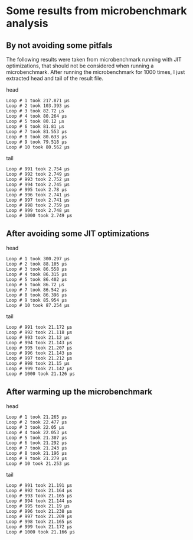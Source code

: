 # Some results from microbenchmark analysis

## By not avoiding some pitfals

The following results were taken from microbenchmark running with JIT optimizations,
that should not be considered when running a microbenchmark. After running the microbenchmark
for 1000 times, I just extracted head and tail of the result file.

head
```
Loop # 1 took 217.871 µs
Loop # 2 took 103.393 µs
Loop # 3 took 82.72 µs
Loop # 4 took 80.264 µs
Loop # 5 took 80.12 µs
Loop # 6 took 81.81 µs
Loop # 7 took 81.553 µs
Loop # 8 took 80.633 µs
Loop # 9 took 79.518 µs
Loop # 10 took 80.562 µs
```

tail
```
Loop # 991 took 2.754 µs
Loop # 992 took 2.749 µs
Loop # 993 took 2.752 µs
Loop # 994 took 2.745 µs
Loop # 995 took 2.78 µs
Loop # 996 took 2.741 µs
Loop # 997 took 2.741 µs
Loop # 998 took 2.759 µs
Loop # 999 took 2.748 µs
Loop # 1000 took 2.749 µs
```

## After avoiding some JIT optimizations

head

```
Loop # 1 took 300.297 µs
Loop # 2 took 88.105 µs
Loop # 3 took 86.558 µs
Loop # 4 took 86.315 µs
Loop # 5 took 86.402 µs
Loop # 6 took 86.72 µs
Loop # 7 took 86.542 µs
Loop # 8 took 86.396 µs
Loop # 9 took 85.954 µs
Loop # 10 took 87.254 µs
```

tail

```
Loop # 991 took 21.172 µs
Loop # 992 took 21.118 µs
Loop # 993 took 21.12 µs
Loop # 994 took 21.143 µs
Loop # 995 took 21.207 µs
Loop # 996 took 21.143 µs
Loop # 997 took 21.212 µs
Loop # 998 took 21.15 µs
Loop # 999 took 21.142 µs
Loop # 1000 took 21.126 µs
```

## After warming up the microbenchmark

head

```
Loop # 1 took 21.265 µs
Loop # 2 took 22.477 µs
Loop # 3 took 22.05 µs
Loop # 4 took 22.053 µs
Loop # 5 took 21.307 µs
Loop # 6 took 21.292 µs
Loop # 7 took 21.243 µs
Loop # 8 took 21.196 µs
Loop # 9 took 21.279 µs
Loop # 10 took 21.253 µs
```

tail

```
Loop # 991 took 21.191 µs
Loop # 992 took 21.164 µs
Loop # 993 took 21.165 µs
Loop # 994 took 21.144 µs
Loop # 995 took 21.19 µs
Loop # 996 took 21.238 µs
Loop # 997 took 21.209 µs
Loop # 998 took 21.165 µs
Loop # 999 took 21.172 µs
Loop # 1000 took 21.166 µs
```
